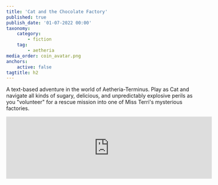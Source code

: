 ```yaml
---
title: 'Cat and the Chocolate Factory'
published: true
publish_date: '01-07-2022 00:00'
taxonomy:
    category:
        - fiction
    tag:
        - aetheria
media_order: coin_avatar.png
anchors:
    active: false
tagtitle: h2
---
```


A text-based adventure in the world of Aetheria-Terminus. Play as Cat and navigate all kinds of sugary, delicious, and unpredictably explosive perils as you "volunteer" for a rescue mission into one of Miss Terri's mysterious factories. 

<iframe src="https://itch.io/embed/1598271?linkback=true&amp;bg_color=222222&amp;fg_color=eeeeee&amp;link_color=a65bfa&amp;border_color=363636" width="552" height="167" frameborder="0"><a href="https://nukeproofcakepops.itch.io/cat-and-the-chocolate-factory-aetheria-miniquest">Cat and the Chocolate Factory--An Aetheria MiniQuest by NukeProofCakePops</a></iframe>
